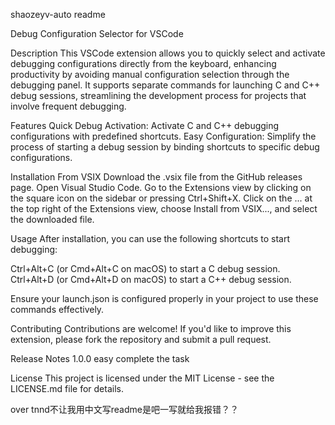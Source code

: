 shaozeyv-auto readme

Debug Configuration Selector for VSCode

Description
This VSCode extension allows you to quickly select and activate debugging configurations directly from the keyboard, enhancing productivity by avoiding manual configuration selection through the debugging panel. It supports separate commands for launching C and C++ debug sessions, streamlining the development process for projects that involve frequent debugging.

Features
Quick Debug Activation: Activate C and C++ debugging configurations with predefined shortcuts.
Easy Configuration: Simplify the process of starting a debug session by binding shortcuts to specific debug configurations.

Installation
From VSIX
Download the .vsix file from the GitHub releases page.
Open Visual Studio Code.
Go to the Extensions view by clicking on the square icon on the sidebar or pressing Ctrl+Shift+X.
Click on the ... at the top right of the Extensions view, choose Install from VSIX..., and select the downloaded file.

Usage
After installation, you can use the following shortcuts to start debugging:

Ctrl+Alt+C (or Cmd+Alt+C on macOS) to start a C debug session.
Ctrl+Alt+D (or Cmd+Alt+D on macOS) to start a C++ debug session.

Ensure your launch.json is configured properly in your project to use these commands effectively.

Contributing
Contributions are welcome! If you'd like to improve this extension, please fork the repository and submit a pull request.

Release Notes
1.0.0
easy complete the task

License
This project is licensed under the MIT License - see the LICENSE.md file for details.

over
tnnd不让我用中文写readme是吧一写就给我报错？？